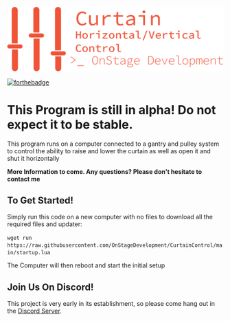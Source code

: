 ![](https://github.com/OnStageDevelopment/.github/blob/main/images/curtain_control.png?raw=true)



[![forthebadge](https://forthebadge.com/images/badges/built-with-love.svg)](https://forthebadge.com)

# This Program is still in alpha! Do not expect it to be stable.

This program runs on a computer connected to a gantry and pulley system to control the ability to raise and lower the curtain as well as open it and shut it horizontally



**More Information to come. Any questions? Please don't hesitate to contact me**



## To Get Started!

Simply run this code on a new computer with no files to download all the required files and updater: 

```wget run https://raw.githubusercontent.com/OnStageDevelopment/CurtainControl/main/startup.lua```

The Computer will then reboot and start the initial setup





## Join Us On Discord!

This project is very early in its establishment, so please come hang out in the [Discord Server](https://discord.gg/tf4aSRen).